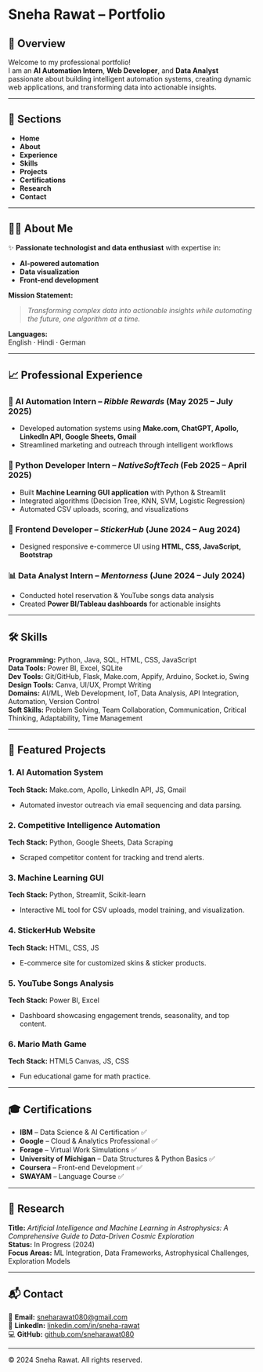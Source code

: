 # Sneha Rawat – Portfolio

## 🌟 Overview
Welcome to my professional portfolio!  
I am an **AI Automation Intern**, **Web Developer**, and **Data Analyst** passionate about building intelligent automation systems, creating dynamic web applications, and transforming data into actionable insights.

---

## 📌 Sections
- **Home**
- **About**
- **Experience**
- **Skills**
- **Projects**
- **Certifications**
- **Research**
- **Contact**

---

## 👩‍💻 About Me
✨ **Passionate technologist and data enthusiast** with expertise in:
- **AI-powered automation**
- **Data visualization**
- **Front-end development**

**Mission Statement:**  
> *Transforming complex data into actionable insights while automating the future, one algorithm at a time.*

**Languages:**  
English · Hindi · German

---

## 📈 Professional Experience

### 🤖 AI Automation Intern – *Ribble Rewards* (May 2025 – July 2025)  
- Developed automation systems using **Make.com, ChatGPT, Apollo, LinkedIn API, Google Sheets, Gmail**  
- Streamlined marketing and outreach through intelligent workflows

### 🐍 Python Developer Intern – *NativeSoftTech* (Feb 2025 – April 2025)  
- Built **Machine Learning GUI application** with Python & Streamlit  
- Integrated algorithms (Decision Tree, KNN, SVM, Logistic Regression)  
- Automated CSV uploads, scoring, and visualizations

### 🎨 Frontend Developer – *StickerHub* (June 2024 – Aug 2024)  
- Designed responsive e-commerce UI using **HTML, CSS, JavaScript, Bootstrap**

### 📊 Data Analyst Intern – *Mentorness* (June 2024 – July 2024)  
- Conducted hotel reservation & YouTube songs data analysis  
- Created **Power BI/Tableau dashboards** for actionable insights

---

## 🛠️ Skills

**Programming:** Python, Java, SQL, HTML, CSS, JavaScript  
**Data Tools:** Power BI, Excel, SQLite  
**Dev Tools:** Git/GitHub, Flask, Make.com, Appify, Arduino, Socket.io, Swing  
**Design Tools:** Canva, UI/UX, Prompt Writing  
**Domains:** AI/ML, Web Development, IoT, Data Analysis, API Integration, Automation, Version Control  
**Soft Skills:** Problem Solving, Team Collaboration, Communication, Critical Thinking, Adaptability, Time Management

---

## 📂 Featured Projects

### 1. **AI Automation System**
**Tech Stack:** Make.com, Apollo, LinkedIn API, JS, Gmail  
- Automated investor outreach via email sequencing and data parsing.

### 2. **Competitive Intelligence Automation**
**Tech Stack:** Python, Google Sheets, Data Scraping  
- Scraped competitor content for tracking and trend alerts.

### 3. **Machine Learning GUI**
**Tech Stack:** Python, Streamlit, Scikit-learn  
- Interactive ML tool for CSV uploads, model training, and visualization.

### 4. **StickerHub Website**
**Tech Stack:** HTML, CSS, JS  
- E-commerce site for customized skins & sticker products.

### 5. **YouTube Songs Analysis**
**Tech Stack:** Power BI, Excel  
- Dashboard showcasing engagement trends, seasonality, and top content.

### 6. **Mario Math Game**
**Tech Stack:** HTML5 Canvas, JS, CSS  
- Fun educational game for math practice.

---

## 🎓 Certifications
- **IBM** – Data Science & AI Certification ✅  
- **Google** – Cloud & Analytics Professional ✅  
- **Forage** – Virtual Work Simulations ✅  
- **University of Michigan** – Data Structures & Python Basics ✅  
- **Coursera** – Front-end Development ✅  
- **SWAYAM** – Language Course ✅  

---

## 🔬 Research
**Title:** *Artificial Intelligence and Machine Learning in Astrophysics: A Comprehensive Guide to Data-Driven Cosmic Exploration*  
**Status:** In Progress (2024)  
**Focus Areas:** ML Integration, Data Frameworks, Astrophysical Challenges, Exploration Models

---

## 📬 Contact
📧 **Email:** sneharawat080@gmail.com  
💼 **LinkedIn:** [linkedin.com/in/sneha-rawat](https://linkedin.com/in/sneha-rawat)  
💻 **GitHub:** [github.com/sneharawat080](https://github.com/sneharawat080)  

---

© 2024 Sneha Rawat. All rights reserved.
